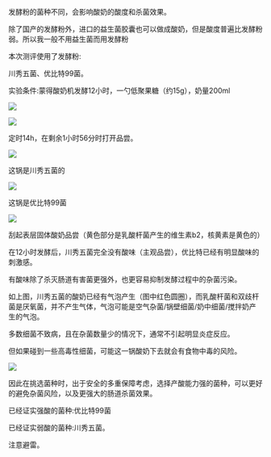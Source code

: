 
发酵粉的菌种不同，会影响酸奶的酸度和杀菌效果。

除了国产的发酵粉外，进口的益生菌胶囊也可以做成酸奶，但是酸度普遍比发酵粉弱。所以我一般不用益生菌而用发酵粉

本次测评使用了发酵粉:

川秀五菌、优比特99菌。

实验条件:蒙得酸奶机发酵12小时，一勺低聚果糖（约15g），奶量200ml

![](https://pic1.zhimg.com/v2-27c6261bd0bdde441c8f2ad34467555a_720w.jpg?source=d16d100b)




![](https://picx.zhimg.com/v2-8540397aba60643fd6e0d42f1240a595_720w.jpg?source=d16d100b)

定时14h，在剩余1小时56分时打开品尝。

![](https://pic1.zhimg.com/v2-6c32abe9a2da2cfc2bad47a1c8017a7e_720w.jpg?source=d16d100b)

这锅是川秀五菌的

![](https://picx.zhimg.com/v2-6eef9feef63d4978823879b214eb2f59_720w.jpg?source=d16d100b)

这锅是优比特99菌

![](https://picx.zhimg.com/v2-80ad578a4a06ac43ca5b501db2349cde_720w.jpg?source=d16d100b)

刮起表层固体酸奶品尝（黄色部分是乳酸杆菌产生的维生素b2，核黄素是黄色的）

在12小时发酵后，川秀五菌完全没有酸味（主观品尝），优比特已经有明显酸味的刺激感。

有酸味除了杀灭肠道有害菌更强外，也更容易抑制发酵过程中的杂菌污染。

如上图，川秀五菌的酸奶已经有气泡产生（图中红色圆圈），而乳酸杆菌和双歧杆菌是厌氧菌，并不产生气体，气泡可能是空气杂菌/锅壁细菌/奶中细菌/搅拌奶产生的气泡。

多数细菌不致病，且在杂菌数量少的情况下，通常不引起明显炎症反应。

但如果碰到一些高毒性细菌，可能这一锅酸奶下去就会有食物中毒的风险。

![](https://pic1.zhimg.com/v2-781ee953274df85cfb7d6f2ed84fa022_720w.jpg?source=d16d100b)

因此在挑选菌种时，出于安全的多重保障考虑，选择产酸能力强的菌种，可以更好的避免杂菌风险，以及更强大的肠道杀菌效果。

已经证实强酸的菌种:优比特99菌

已经证实弱酸的菌种:川秀五菌。

注意避雷。
